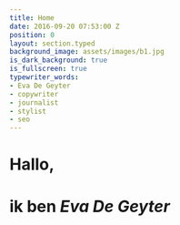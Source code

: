 ```yaml
---
title: Home
date: 2016-09-20 07:53:00 Z
position: 0
layout: section.typed
background_image: assets/images/b1.jpg
is_dark_background: true
is_fullscreen: true
typewriter_words:
- Eva De Geyter
- copywriter
- journalist
- stylist
- seo
---
```


# Hallo,
# ik ben <i id="typed">Eva De Geyter</i>